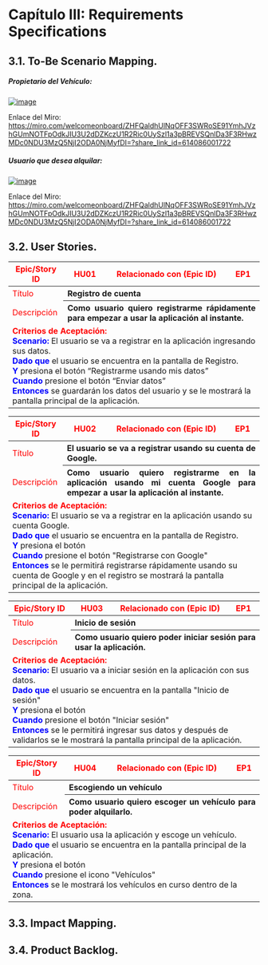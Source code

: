 # Capítulo III: Requirements Specifications
## 3.1. To-Be Scenario Mapping.
##### Propietario del Vehículo:

<a href="https://ibb.co/C7F17Xk"><img src="https://i.ibb.co/swrmwD0/image.png" alt="image" border="0"></a>

Enlace del Miro:<a href="https://miro.com/welcomeonboard/ZHFQaldhUlNqOFF3SWRoSE91YmhJVzhGUmNOTFpOdkJIU3U2dDZKczU1R2Ric0UySzl1a3pBREVSQnlDa3F3RHwzMDc0NDU3MzQ5NjI2ODA0NjMyfDI=?share_link_id=614086001722"> https://miro.com/welcomeonboard/ZHFQaldhUlNqOFF3SWRoSE91YmhJVzhGUmNOTFpOdkJIU3U2dDZKczU1R2Ric0UySzl1a3pBREVSQnlDa3F3RHwzMDc0NDU3MzQ5NjI2ODA0NjMyfDI=?share_link_id=614086001722</a>

##### Usuario que desea alquilar:

<a href="https://ibb.co/wWHHSVv"><img src="https://i.ibb.co/QNBBPL5/image.png" alt="image" border="0"></a>

Enlace del Miro: <a href="https://miro.com/welcomeonboard/ZHFQaldhUlNqOFF3SWRoSE91YmhJVzhGUmNOTFpOdkJIU3U2dDZKczU1R2Ric0UySzl1a3pBREVSQnlDa3F3RHwzMDc0NDU3MzQ5NjI2ODA0NjMyfDI=?share_link_id=614086001722"> https://miro.com/welcomeonboard/ZHFQaldhUlNqOFF3SWRoSE91YmhJVzhGUmNOTFpOdkJIU3U2dDZKczU1R2Ric0UySzl1a3pBREVSQnlDa3F3RHwzMDc0NDU3MzQ5NjI2ODA0NjMyfDI=?share_link_id=614086001722</a>

## 3.2. User Stories.

<style>
    .red {
    color: red;
    }
    span {
    color: blue;
    }
</style>
<table>
    <thead>
        <tr>
            <th class= "red">Epic/Story ID</th>
            <th class= "red">HU01</th>
            <th class= "red">Relacionado con (Epic ID)</th>
            <th class= "red">EP1</th>
        </tr>
    </thead>
    <tbody>
        <tr>
            <td class= "red">Título</td>
            <th colspan=3 align= "justify">Registro de cuenta</th>
        </tr>
        <tr>
            <td class= "red">Descripción</td>
            <th colspan=3 align= "justify">Como usuario quiero registrarme rápidamente para empezar a usar la aplicación al instante.</th>
        </tr>
        <tr> 
            <td colspan=4><b class= "red">Criterios de Aceptación:</b><br><b><span>Scenario:</span></b> El usuario se va a registrar en la aplicación ingresando sus datos.<br><b><span>Dado que</b></span> el usuario se encuentra en la pantalla de Registro.<br><b><span>Y</b></span> presiona el botón “Registrarme usando mis datos”<br><b><span>Cuando</b></span> presione el botón “Enviar datos”<br><b><span>Entonces</b></span> se guardarán los datos del usuario y se le mostrará la pantalla principal de la aplicación.</td>
        </tr>
    </tbody>
</table>

<style>
    .red {
    color: red;
    }
    span {
    color: blue;
    }
</style>
<table>
    <thead>
        <tr>
            <th class= "red">Epic/Story ID</th>
            <th class= "red">HU02</th>
            <th class= "red">Relacionado con (Epic ID)</th>
            <th class= "red">EP1</th>
        </tr>
    </thead>
    <tbody>
        <tr>
            <td class= "red">Título</td>
            <th colspan=3 align= "justify">El usuario se va a registrar usando su cuenta de Google.</th>
        </tr>
        <tr>
            <td class= "red">Descripción</td>
            <th colspan=3 align= "justify">Como usuario quiero registrarme en la aplicación usando mi cuenta Google para empezar a usar la aplicación al instante.</th>
        </tr>
        <tr>
            <td colspan=4><b class= "red">Criterios de Aceptación:</b><br><b><span>Scenario:</b></span> El usuario se va a registrar en la aplicación usando su cuenta Google.<br><b><span>Dado que</b></span> el usuario se encuentra en la pantalla de Registro.<br><b><span>Y</b></span> presiona el botón<br><b><span>Cuando</b></span> presione el botón "Registrarse con Google"<br><b><span>Entonces</b></span> se le permitirá registrarse rápidamente usando su cuenta de Google y en el registro se mostrará la pantalla principal de la aplicación.</td>
        </tr>
    </tbody>
</table>

<style>
    .red {
    color: red;
    }
    span {
    color: blue;
    }
</style>
<table>
    <thead>
        <tr>
            <th class= "red">Epic/Story ID</th>
            <th class= "red">HU03</th>
            <th class= "red">Relacionado con (Epic ID)</th>
            <th class= "red">EP1</th>
        </tr>
    </thead>
    <tbody>
        <tr>
            <td class= "red">Título</td>
            <th colspan=3 align= "justify">Inicio de sesión</th>
        </tr>
        <tr>
            <td class= "red">Descripción</td>
            <th colspan=3 align= "justify"><b>Como</b> usuario <b>quiero</b> poder iniciar sesión <b>para</b> usar la aplicación.</th>
        </tr>
        <tr>
            <td colspan=4><b class= "red">Criterios de Aceptación:</b><br><b><span>Scenario:</b></span> El usuario va a iniciar sesión en la aplicación con sus datos.<br><b><span>Dado que</b></span> el usuario se encuentra en la pantalla "Inicio de sesión"<br><b><span>Y</b></span> presiona el botón<br><b><span>Cuando</b></span> presione el botón "Iniciar sesión"<br><b><span>Entonces</b></span> se le permitirá ingresar sus datos y después de validarlos se le mostrará la pantalla principal de la aplicación.</td>
        </tr>
    </tbody>
</table>

<style>
    .red {
    color: red;
    }
    span {
    color: blue;
    }
</style>
<table>
    <thead>
        <tr>
            <th class= "red">Epic/Story ID</th>
            <th class= "red">HU04</th>
            <th class= "red">Relacionado con (Epic ID)</th>
            <th class= "red">EP1</th>
        </tr>
    </thead>
    <tbody>
        <tr>
            <td class= "red">Título</td>
            <th colspan=3 align= "justify">Escogiendo un vehículo</th>
        </tr>
        <tr>
            <td class= "red">Descripción</td>
            <th colspan=3 align= "justify"><b>Como</b> usuario <b>quiero </b>escoger un vehículo <b>para</b> poder alquilarlo.</th>
        </tr>
        <tr>
            <td colspan=4><b class= "red">Criterios de Aceptación:</b><br><b><span>Scenario:</b></span> El usuario usa la aplicación y escoge un vehículo.<br><b><span>Dado que</b></span> el usuario se encuentra en la pantalla principal de la aplicación.<br><b><span>Y</b></span> presiona el botón<br><b><span>Cuando</b></span> presione el icono "Vehículos"<br><b><span>Entonces</b></span> se le mostrará los vehículos en curso dentro de la zona.</td>
        </tr>
    </tbody>
</table>

## 3.3. Impact Mapping.
## 3.4. Product Backlog.